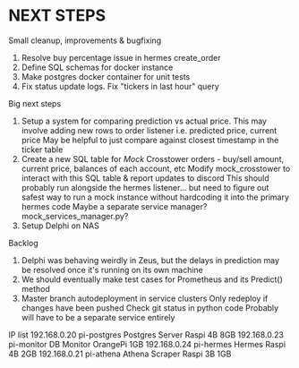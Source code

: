 # NEXT STEPS

Small cleanup, improvements & bugfixing

1. Resolve buy percentage issue in hermes create_order
5. Define SQL schemas for docker instance
4. Make postgres docker container for unit tests
6. Fix status update logs. Fix "tickers in last hour" query
 
Big next steps

1. Setup a system for comparing prediction vs actual price. This may involve adding new rows to order listener i.e. predicted price, current price
        May be helpful to just compare against closest timestamp in the ticker table
2. Create a new SQL table for *Mock* Crosstower orders - buy/sell amount, current price, balances of each account, etc
        Modify mock_crosstower to interact with this SQL table & report updates to discord
        This should probably run alongside the hermes listener... but need to figure out safest way to run a mock instance without hardcoding it into the primary hermes code
        Maybe a separate service manager? mock_services_manager.py?
3. Setup Delphi on NAS

Backlog

1. Delphi was behaving weirdly in Zeus, but the delays in prediction may be resolved once it's running on its own machine
2. We should eventually make test cases for Prometheus and its Predict() method
3. Master branch autodeployment in service clusters
        Only redeploy if changes have been pushed
        Check git status in python code
        Probably will have to be a separate service entirely

IP list
192.168.0.20    pi-postgres     Postgres Server     Raspi 4B    8GB
192.168.0.23    pi-monitor      DB Monitor          OrangePi    1GB
192.168.0.24    pi-hermes       Hermes              Raspi 4B    2GB
192.168.0.21    pi-athena       Athena Scraper      Raspi 3B    1GB